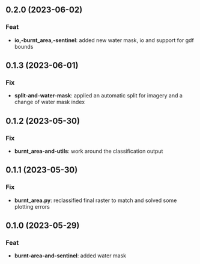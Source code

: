 ## 0.2.0 (2023-06-02)

### Feat

- **io,-burnt_area,-sentinel**: added new water mask, io and support for gdf bounds

## 0.1.3 (2023-06-01)

### Fix

- **split-and-water-mask**: applied an automatic split for imagery and a change of water mask index

## 0.1.2 (2023-05-30)

### Fix

- **burnt_area-and-utils**: work around the classification output

## 0.1.1 (2023-05-30)

### Fix

- **burnt_area.py**: reclassified final raster to match and solved some plotting errors

## 0.1.0 (2023-05-29)

### Feat

- **burnt-area-and-sentinel**: added water mask
